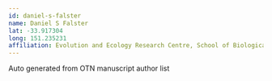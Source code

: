 ```yaml
---
id: daniel-s-falster
name: Daniel S Falster
lat: -33.917304
long: 151.235231
affiliation: Evolution and Ecology Research Centre, School of Biological, Earth and Environmental Sciences, University of New South Wales, Sydney, Australia
---
```


Auto generated from OTN manuscript author list
